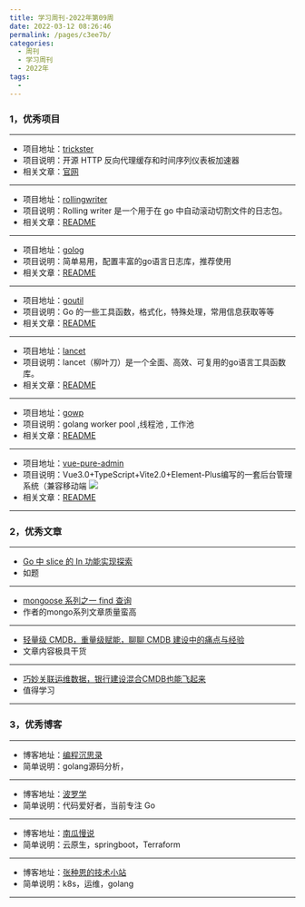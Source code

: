 ```yaml
---
title: 学习周刊-2022年第09周
date: 2022-03-12 08:26:46
permalink: /pages/c3ee7b/
categories:
  - 周刊
  - 学习周刊
  - 2022年
tags:
  - 
---
```



### 1，优秀项目
  
---
- 项目地址：[trickster](https://github.com/trickstercache/trickster)
- 项目说明：开源 HTTP 反向代理缓存和时间序列仪表板加速器
- 相关文章：[官网](https://trickstercache.org/)
---
- 项目地址：[rollingwriter](https://github.com/arthurkiller/rollingwriter)
- 项目说明：Rolling writer 是一个用于在 go 中自动滚动切割文件的日志包。
- 相关文章：[README](https://github.com/arthurkiller/rollingwriter#readme)
---
- 项目地址：[golog](https://github.com/hunterhug/golog)
- 项目说明：简单易用，配置丰富的go语言日志库，推荐使用
- 相关文章：[README](https://github.com/hunterhug/golog/blob/master/README_ZH.md)
---
- 项目地址：[goutil](https://github.com/gookit/goutil)
- 项目说明：Go 的一些工具函数，格式化，特殊处理，常用信息获取等等
- 相关文章：[README](https://github.com/gookit/goutil/blob/master/README.zh-CN.md)
---
- 项目地址：[lancet](https://github.com/duke-git/lancet)
- 项目说明：lancet（柳叶刀）是一个全面、高效、可复用的go语言工具函数库。
- 相关文章：[README](https://github.com/duke-git/lancet/blob/main/README_zh-CN.md)
---
- 项目地址：[gowp](https://github.com/xxjwxc/gowp)
- 项目说明：golang worker pool ,线程池 , 工作池
- 相关文章：[README](https://github.com/xxjwxc/gowp/blob/master/README_cn.md)
---
- 项目地址：[vue-pure-admin](https://github.com/xiaoxian521/vue-pure-admin)
- 项目说明：Vue3.0+TypeScript+Vite2.0+Element-Plus编写的一套后台管理系统（兼容移动端
	![](http://t.eryajf.net/imgs/2022/03/6a51b421f5d8593d.webp)
- 相关文章：[README](https://github.com/xiaoxian521/vue-pure-admin#readme)
---

### 2，优秀文章

---
- [Go 中 slice 的 In 功能实现探索](https://zhuanlan.zhihu.com/p/82495082)
- 如题
---
- [mongoose 系列之一 find 查询](https://segmentfault.com/a/1190000021010300)
- 作者的mongo系列文章质量蛮高
---
- [轻量级 CMDB，重量级赋能，聊聊 CMDB 建设中的痛点与经验](https://www.51cto.com/article/617081.html)
- 文章内容极具干货
---
- [巧妙关联运维数据，银行建设混合CMDB也能飞起来](https://dbaplus.cn/news-134-3613-1.html)
- 值得学习
---

### 3，优秀博客

---
- 博客地址：[编程沉思录](https://www.cyhone.com/)
- 简单说明：golang源码分析，
---
- 博客地址：[波罗学](https://www.zhihu.com/people/xue-jian-27/posts)
- 简单说明：代码爱好者，当前专注 Go
---
- 博客地址：[南瓜慢说](https://www.pkslow.com/)
- 简单说明：云原生，springboot，Terraform
---
- 博客地址：[张种恩的技术小站](https://www.zze.xyz/)
- 简单说明：k8s，运维，golang
---
